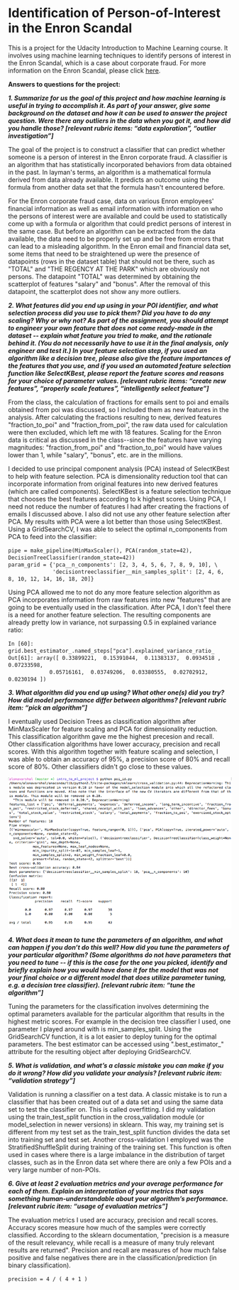 # Identification of Person-of-Interest in the Enron Scandal

This is a project for the Udacity Introduction to Machine Learning course. It involves using machine learning techniques to identify persons of interest in the Enron Scandal, which is a case about corporate fraud. For more information on the Enron Scandal, please click [here](https://en.wikipedia.org/wiki/Enron_scandal).

**Answers to questions for the project:**

***1. Summarize for us the goal of this project and how machine learning is useful in trying to accomplish it. As part of your answer, give some background on the dataset and how it can be used to answer the project question. Were there any outliers in the data when you got it, and how did you handle those?  [relevant rubric items: “data exploration”, “outlier investigation”]***

The goal of the project is to construct a classifier that can predict whether someone is a person of interest in the Enron corporate fraud. A classifier is an algorithm that has statistically incorporated behaviors from data obtained in the past. In layman's terms, an algorithm is a mathematical formula derived from data already available. It predicts an outcome using the formula from another data set that the formula hasn't encountered before.

For the Enron corporate fraud case, data on various Enron employees' financial information as well as email information with information on who the persons of interest were are available and could be used to statistically come up with a formula or algorithm that could predict persons of interest in the same case. But before an algorithm can be extracted from the data available, the data need to be properly set up and be free from errors that can lead to a misleading algorithm. In the Enron email and financial data set, some items that need to be straightened up were the presence of datapoints (rows in the dataset table) that should not be there, such as "TOTAL" and "THE REGENCY AT THE PARK" which are obviously not persons. The datapoint "TOTAL" was determined by obtaining the scatterplot of features "salary" and "bonus". After the removal of this datapoint, the scatterplot does not show any more outliers.

***2. What features did you end up using in your POI identifier, and what selection process did you use to pick them? Did you have to do any scaling? Why or why not? As part of the assignment, you should attempt to engineer your own feature that does not come ready-made in the dataset -- explain what feature you tried to make, and the rationale behind it. (You do not necessarily have to use it in the final analysis, only engineer and test it.) In your feature selection step, if you used an algorithm like a decision tree, please also give the feature importances of the features that you use, and if you used an automated feature selection function like SelectKBest, please report the feature scores and reasons for your choice of parameter values.  [relevant rubric items: “create new features”, “properly scale features”, “intelligently select feature”]***

From the class, the calculation of fractions for emails sent to poi and emails obtained from poi was discussed, so I included them as new features in the analysis. After calculating the fractions resulting to new, derived features "fraction_to_poi" and "fraction_from_poi", the raw data used for calculation were then excluded, which left me with 18 features. Scaling for the Enron data is critical as discussed in the class--since the features have varying magnitudes: "fraction_from_poi" and "fraction_to_poi" would have values lower than 1, while "salary", "bonus", etc. are in the millions.

I decided to use principal component analysis (PCA) instead of SelectKBest to help with feature selection. PCA is dimensionality reduction tool that can incorporate information from original features into new derived features (which are called components). SelectKBest is a feature selection technique that chooses the best features according to k highest scores. Using PCA, I need not reduce the number of features I had after creating the fractions of emails I discussed above. I also did not use any other feature selection after PCA. My results with PCA were a lot better than those using SelectKBest. Using a GridSearchCV, I was able to select the optimal n_components from PCA to feed into the classifier:
```
pipe = make_pipeline(MinMaxScaler(), PCA(random_state=42), DecisionTreeClassifier(random_state=42))
param_grid = {'pca__n_components': [2, 3, 4, 5, 6, 7, 8, 9, 10], \
              'decisiontreeclassifier__min_samples_split': [2, 4, 6, 8, 10, 12, 14, 16, 18, 20]}
```
Using PCA allowed me to not do any more feature selection algorithm as PCA incorporates information from raw features into new "features" that are going to be eventually used in the classification. After PCA, I don't feel there is a need for another feature selection. The resulting components are already pretty low in variance, not surpassing 0.5 in explained variance ratio:

```
In [60]: grid.best_estimator_.named_steps["pca"].explained_variance_ratio_
Out[61]: array([ 0.33899221,  0.15391044,  0.11383137,  0.0934518 ,  0.07233598,
         	 0.05716161,  0.03749206,  0.03380555,  0.02702912,  0.0230194 ])
```

***3. What algorithm did you end up using? What other one(s) did you try? How did model performance differ between algorithms?  [relevant rubric item: “pick an algorithm”]***

I eventually used Decision Trees as classification algorithm after MinMaxScaler for feature scaling and PCA for dimensionality reduction. This classification algorithm gave me the highest precesion and recall. Other classification algorithms have lower accuracy, precision and recall scores. With this algorithm together with feature scaling and selection, I was able to obtain an accuracy of 95%, a precision score of 80% and recall score of 80%. Other classifiers didn't go close to these values. 

![poi_id_results](poi_id_results.png)

***4. What does it mean to tune the parameters of an algorithm, and what can happen if you don’t do this well?  How did you tune the parameters of your particular algorithm? (Some algorithms do not have parameters that you need to tune -- if this is the case for the one you picked, identify and briefly explain how you would have done it for the model that was not your final choice or a different model that does utilize parameter tuning, e.g. a decision tree classifier).  [relevant rubric item: “tune the algorithm”]***

Tuning the parameters for the classification involves determining the optimal parameters available for the particular algorithm that results in the highest metric scores. For example in the decision tree classifier I used, one parameter I played around with is min_samples_split. Using the GridSearchCV function, it is a lot easier to deploy tuning for the optimal parameters. The best estimator can be accessed using ".best_estimator_" attribute for the resulting object after deploying GridSearchCV.

***5. What is validation, and what’s a classic mistake you can make if you do it wrong? How did you validate your analysis?  [relevant rubric item: “validation strategy”]***

Validation is running a classifier on a test data. A classic mistake is to run a classifier that has been created out of a data set and using the same data set to test the classifier on. This is called overfitting. I did my validation using the train_test_split function in the cross_validation module (or model_selection in newer versions) in sklearn. This way, my training set is different from my test set as the train_test_split function divides the data set into training set and test set. Another cross-validation I employed was the StratifiedShuffleSplit during training of the training set. This function is often used in cases where there is a large imbalance in the distribution of target classes, such as in the Enron data set where there are only a few POIs and a very large number of non-POIs. 

***6. Give at least 2 evaluation metrics and your average performance for each of them.  Explain an interpretation of your metrics that says something human-understandable about your algorithm’s performance. [relevant rubric item: “usage of evaluation metrics”]***

The evaluation metrics I used are accuracy, precision and recall scores. Accuracy scores measure how much of the samples were correctly classified. According to the sklearn documentation, "precision is a measure of the result relevancy, while recall is a measure of many truly relevant results are returned". Precision and recall are measures of how much false positive and false negatives there are in the classification/prediction (in binary classification).




```
precision = 4 / ( 4 + 1 ) 
